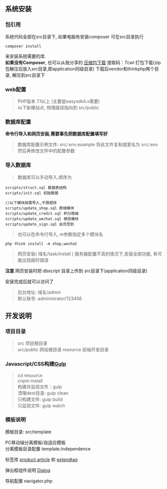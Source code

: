 ## 系统安装

### 包引用
系统代码全部在src目录下, 如果电脑有安装composer  可在src目录执行
```shell
composer install
```
来安装系统需要的库.<br />
**如果没有Composer**, 也可以从我分享的 [压缩包下载](https://pan.baidu.com/s/1i5l0qblUhhendpIhOqu4Iw) 提取码：7cwl
打包下载(zip包解压后放入src目录,即application同级目录)
下载后vendor和thinkphp两个目录, 解压到src目录下

### web配置

> PHP版本 7.1以上 (主要是easysdk4.x需要)<br />
iis下新建站点, 物理路径指向到  src/public 

### 数据库配置

**命令行导入和网页安装,需要事先把数据库配置填写好**
> 数据库配置示例文件: src/.env.example
> 将此文件复制或更名为  src/.env
> 然后再修改文件中的配置参数

### 导入数据库

> 数据库可以手动导入,顺序为<br />
```shell
scripts/struct.sql 数据表结构
scripts/init.sql 初始数据

//以下模块按需导入,不限顺序
scripts/update_shop.sql 商城模块
scripts/update_credit.sql 积分商城
scripts/update_wechat.sql 微信模块
scripts/update_sign.sql 会员签到
```

> 也可以在命令行导入, m参数指定多个模块名
```shell
php think install -m shop,wechat
```

> 网页安装( 域名/task/install ) 服务器配置不高的情况下,安装全部功能, 有可能出现超时错误

**注意** 网页安装时把 dbscript 目录上传到 src目录下(application同级目录)

安装完成后就可以访问了
> 后台地址: 域名/admin<br />
> 默认账号: administrator/123456


## 开发说明

### 项目目录

>src 项目根目录<br />
src/public 网站根目录
resource 前端开发目录

### Javascript/CSS构建[Gulp](https://www.gulpjs.com.cn/)

>cd resource<br />
cnpm install<br />
构建并监视文件：gulp<br />
清理dest目录: gulp clean<br />
只构建文件: gulp build<br />
只监视文件: gulp watch


### 模板说明

模板目录: src/template

PC移动端分离模板/自适应模板<br />
分离模板目录配置 template.independence

标签库 [product](TAGLIB.md#product),[article](TAGLIB.md#article) 和 [extendtag](TAGLIB.md#extendtag)

弹出框组件说明 [Dialog](DIALOG.md)

导航配置 navigator.php